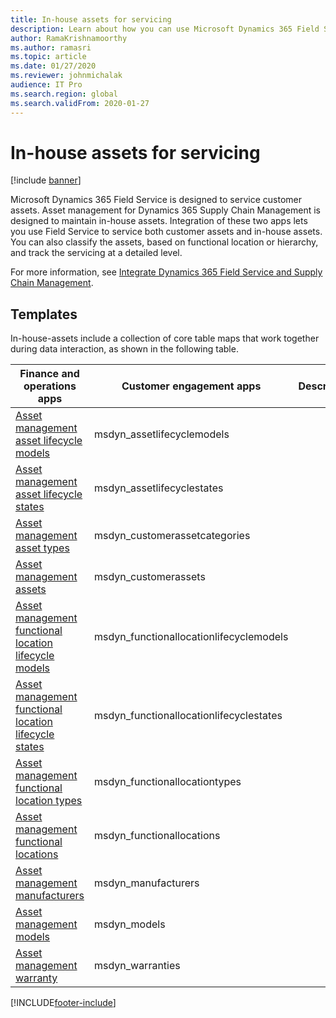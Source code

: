 ```yaml
---
title: In-house assets for servicing
description: Learn about how you can use Microsoft Dynamics 365 Field Service to service both customer assets and in-house assets.
author: RamaKrishnamoorthy
ms.author: ramasri
ms.topic: article
ms.date: 01/27/2020
ms.reviewer: johnmichalak
audience: IT Pro
ms.search.region: global
ms.search.validFrom: 2020-01-27
---
```


# In-house assets for servicing

[!include [banner](../../includes/banner.md)]

Microsoft Dynamics 365 Field Service is designed to service customer assets. Asset management for Dynamics 365 Supply Chain Management is designed to maintain in-house assets. Integration of these two apps lets you use Field Service to service both customer assets and in-house assets. You can also classify the assets, based on functional location or hierarchy, and track the servicing at a detailed level.

For more information, see [Integrate Dynamics 365 Field Service and Supply Chain Management](/dynamics365/field-service/supply-chain-field-service-integration).

## Templates

In-house-assets include a collection of core table maps that work together during data interaction, as shown in the following table.

| Finance and operations apps | Customer engagement apps | Description |
|-----------------------------|-----------------------------------|-------------|
[Asset management asset lifecycle models](mapping-reference.md#119) | msdyn_assetlifecyclemodels | |
[Asset management asset lifecycle states](mapping-reference.md#120) | msdyn_assetlifecyclestates | |
[Asset management asset types](mapping-reference.md#124) | msdyn_customerassetcategories | |
[Asset management assets](mapping-reference.md#125) | msdyn_customerassets | |
[Asset management functional location lifecycle models](mapping-reference.md#134) | msdyn_functionallocationlifecyclemodels | |
[Asset management functional location lifecycle states](mapping-reference.md#135) | msdyn_functionallocationlifecyclestates | |
[Asset management functional location types](mapping-reference.md#137) | msdyn_functionallocationtypes | |
[Asset management functional locations](mapping-reference.md#136) | msdyn_functionallocations | |
[Asset management manufacturers](mapping-reference.md#153) | msdyn_manufacturers | |
[Asset management models](mapping-reference.md#154) | msdyn_models | |
[Asset management warranty](mapping-reference.md#209) | msdyn_warranties | |

[!INCLUDE[footer-include](../../../../includes/footer-banner.md)]
